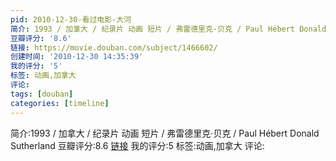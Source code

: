 ```yaml
---
pid: 2010-12-30-看过电影-大河
简介: 1993 / 加拿大 / 纪录片 动画 短片 / 弗雷德里克·贝克 / Paul Hébert Donald Sutherland
豆瓣评分: '8.6'
链接: https://movie.douban.com/subject/1466602/
创建时间: '2010-12-30 14:35:39'
我的评分: '5'
标签: 动画,加拿大
评论:
tags: [douban]
categories: [timeline]
---
```

简介:1993 / 加拿大 / 纪录片 动画 短片 / 弗雷德里克·贝克 / Paul Hébert Donald Sutherland
豆瓣评分:8.6
[链接](https://movie.douban.com/subject/1466602/)
我的评分:5
标签:动画,加拿大
评论:
